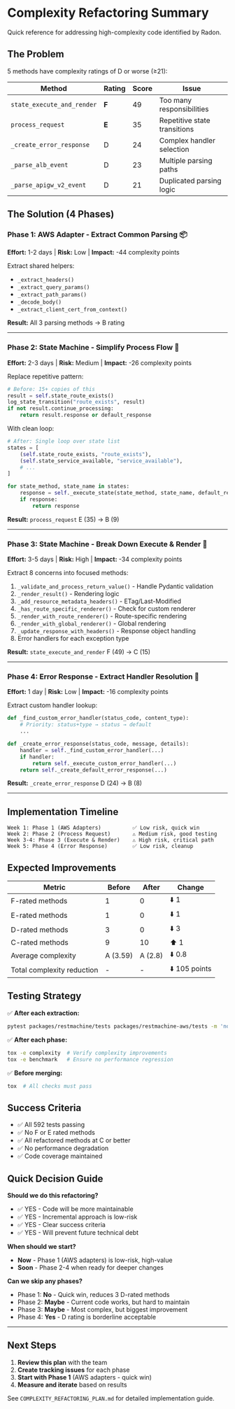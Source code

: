 # Complexity Refactoring Summary

Quick reference for addressing high-complexity code identified by Radon.

## The Problem

5 methods have complexity ratings of D or worse (≥21):

| Method | Rating | Score | Issue |
|--------|--------|-------|-------|
| `state_execute_and_render` | **F** | 49 | Too many responsibilities |
| `process_request` | **E** | 35 | Repetitive state transitions |
| `_create_error_response` | D | 24 | Complex handler selection |
| `_parse_alb_event` | D | 23 | Multiple parsing paths |
| `_parse_apigw_v2_event` | D | 21 | Duplicated parsing logic |

## The Solution (4 Phases)

### Phase 1: AWS Adapter - Extract Common Parsing 📦
**Effort:** 1-2 days | **Risk:** Low | **Impact:** -44 complexity points

Extract shared helpers:
- `_extract_headers()`
- `_extract_query_params()`
- `_extract_path_params()`
- `_decode_body()`
- `_extract_client_cert_from_context()`

**Result:** All 3 parsing methods → B rating

---

### Phase 2: State Machine - Simplify Process Flow 🔄
**Effort:** 2-3 days | **Risk:** Medium | **Impact:** -26 complexity points

Replace repetitive pattern:
```python
# Before: 15+ copies of this
result = self.state_route_exists()
log_state_transition("route_exists", result)
if not result.continue_processing:
    return result.response or default_response
```

With clean loop:
```python
# After: Single loop over state list
states = [
    (self.state_route_exists, "route_exists"),
    (self.state_service_available, "service_available"),
    # ...
]

for state_method, state_name in states:
    response = self._execute_state(state_method, state_name, default_response)
    if response:
        return response
```

**Result:** `process_request` E (35) → B (9)

---

### Phase 3: State Machine - Break Down Execute & Render 🎨
**Effort:** 3-5 days | **Risk:** High | **Impact:** -34 complexity points

Extract 8 concerns into focused methods:
1. `_validate_and_process_return_value()` - Handle Pydantic validation
2. `_render_result()` - Rendering logic
3. `_add_resource_metadata_headers()` - ETag/Last-Modified
4. `_has_route_specific_renderer()` - Check for custom renderer
5. `_render_with_route_renderer()` - Route-specific rendering
6. `_render_with_global_renderer()` - Global rendering
7. `_update_response_with_headers()` - Response object handling
8. Error handlers for each exception type

**Result:** `state_execute_and_render` F (49) → C (15)

---

### Phase 4: Error Response - Extract Handler Resolution 🚨
**Effort:** 1 day | **Risk:** Low | **Impact:** -16 complexity points

Extract custom handler lookup:
```python
def _find_custom_error_handler(status_code, content_type):
    # Priority: status+type → status → default
    ...

def _create_error_response(status_code, message, details):
    handler = self._find_custom_error_handler(...)
    if handler:
        return self._execute_custom_error_handler(...)
    return self._create_default_error_response(...)
```

**Result:** `_create_error_response` D (24) → B (8)

---

## Implementation Timeline

```
Week 1: Phase 1 (AWS Adapters)          ✅ Low risk, quick win
Week 2: Phase 2 (Process Request)       ⚠️ Medium risk, good testing
Week 3-4: Phase 3 (Execute & Render)    ⚠️ High risk, critical path
Week 5: Phase 4 (Error Response)        ✅ Low risk, cleanup
```

## Expected Improvements

| Metric | Before | After | Change |
|--------|--------|-------|--------|
| F-rated methods | 1 | 0 | ⬇️ 1 |
| E-rated methods | 1 | 0 | ⬇️ 1 |
| D-rated methods | 3 | 0 | ⬇️ 3 |
| C-rated methods | 9 | 10 | ⬆️ 1 |
| Average complexity | A (3.59) | A (2.8) | ⬇️ 0.8 |
| Total complexity reduction | - | - | ⬇️ 105 points |

## Testing Strategy

✅ **After each extraction:**
```bash
pytest packages/restmachine/tests packages/restmachine-aws/tests -m 'not performance' -q
```

✅ **After each phase:**
```bash
tox -e complexity  # Verify complexity improvements
tox -e benchmark   # Ensure no performance regression
```

✅ **Before merging:**
```bash
tox  # All checks must pass
```

## Success Criteria

- ✅ All 592 tests passing
- ✅ No F or E rated methods
- ✅ All refactored methods at C or better
- ✅ No performance degradation
- ✅ Code coverage maintained

## Quick Decision Guide

**Should we do this refactoring?**
- ✅ YES - Code will be more maintainable
- ✅ YES - Incremental approach is low-risk
- ✅ YES - Clear success criteria
- ✅ YES - Will prevent future technical debt

**When should we start?**
- **Now** - Phase 1 (AWS adapters) is low-risk, high-value
- **Soon** - Phase 2-4 when ready for deeper changes

**Can we skip any phases?**
- Phase 1: **No** - Quick win, reduces 3 D-rated methods
- Phase 2: **Maybe** - Current code works, but hard to maintain
- Phase 3: **Maybe** - Most complex, but biggest improvement
- Phase 4: **Yes** - D rating is borderline acceptable

---

## Next Steps

1. **Review this plan** with the team
2. **Create tracking issues** for each phase
3. **Start with Phase 1** (AWS adapters - quick win)
4. **Measure and iterate** based on results

See `COMPLEXITY_REFACTORING_PLAN.md` for detailed implementation guide.
